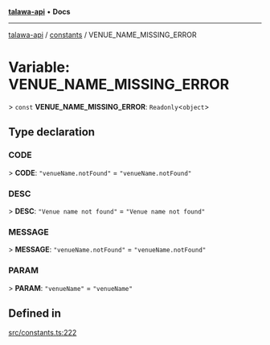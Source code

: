 [**talawa-api**](../../README.md) • **Docs**

***

[talawa-api](../../modules.md) / [constants](../README.md) / VENUE\_NAME\_MISSING\_ERROR

# Variable: VENUE\_NAME\_MISSING\_ERROR

\> `const` **VENUE\_NAME\_MISSING\_ERROR**: `Readonly`\<`object`\>

## Type declaration

### CODE

\> **CODE**: `"venueName.notFound"` = `"venueName.notFound"`

### DESC

\> **DESC**: `"Venue name not found"` = `"Venue name not found"`

### MESSAGE

\> **MESSAGE**: `"venueName.notFound"` = `"venueName.notFound"`

### PARAM

\> **PARAM**: `"venueName"` = `"venueName"`

## Defined in

[src/constants.ts:222](https://github.com/PalisadoesFoundation/talawa-api/blob/f4877b986932181336f42a7336754de05976cd97/src/constants.ts#L222)
